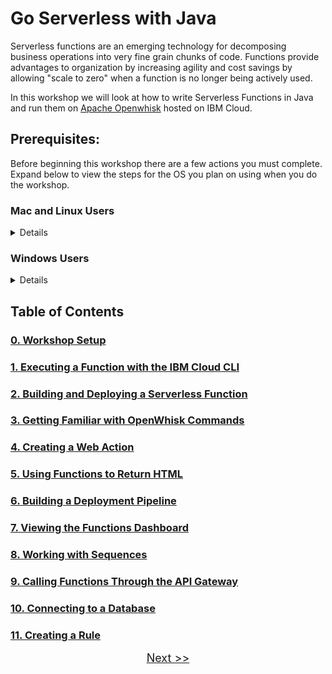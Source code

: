 # Go Serverless with Java

Serverless functions are an emerging technology for decomposing business operations into very fine grain chunks of code. Functions provide advantages to organization by increasing agility and cost savings by allowing "scale to zero" when a function is no longer being actively used.

In this workshop we will look at how to write Serverless Functions in Java and run them on [Apache Openwhisk](https://openwhisk.apache.org/) hosted on IBM Cloud.

## Prerequisites:

Before beginning this workshop there are a few actions you must complete. Expand below to view the steps for the OS you plan on using when you do the workshop.

<summary><h3>Mac and Linux Users</h3></summary>
<details>

1. [Java 8+](https://adoptopenjdk.net/)
2. [IBM Cloud CLI](https://github.com/IBM-Cloud/ibm-cloud-cli-release/releases/)
3. Install the IBM Cloud Functions Plugin by running this command in your terminal window:

	```
	ibmcloud plugin install cloud-functions
	```
4. <a href="https://ibm.biz/Bd2Uv6" target="_blank">Create an IBM Cloud Account</a>

</details>

<summary><h3>Windows Users</h3></summary>
<details>

1. [Java 8+](https://adoptopenjdk.net/)
2. [IBM Cloud CLI](https://github.com/IBM-Cloud/ibm-cloud-cli-release/releases/)
3. Install the IBM Cloud Functions Plugin by running this command in your terminal window:

	```
	ibmcloud plugin install cloud-functions
	```
4. <a href="https://ibm.biz/Bd2Uv6" target="_blank">Create an IBM Cloud Account</a>
5. [Install Cygwin](https://www.cygwin.com/)
	6. While installing include **curl**, **vim**, and **git** as options

<h3>Using the Command Line</h3>

It is HIGHLY encouraged to use Cygwin to complete this workshop. Cygwin translates to the same pathing as the commands shown in this guide (*nix pathing) and also has the command line tools this workshop will use.

<h3>Using the Maven Wrapper</h3>

In the guide when the maven warpper is used `./mvnw` substitute with `./mvnw.cmd`.

</details>

## Table of Contents

### [0. Workshop Setup](SETUP.md)

### [1. Executing a Function with the IBM Cloud CLI](STEP1.md)

### [2. Building and Deploying a Serverless Function](STEP2.md)

### [3. Getting Familiar with OpenWhisk Commands](STEP3.md)

### [4. Creating a Web Action](STEP4.md)

### [5. Using Functions to Return HTML](STEP5.md)

### [6. Building a Deployment Pipeline](STEP6.md)

### [7. Viewing the Functions Dashboard](STEP7.md)

### [8. Working with Sequences](STEP8.md)

### [9. Calling Functions Through the API Gateway](STEP9.md)

### [10. Connecting to a Database](STEP10.md)

### [11. Creating a Rule](STEP11.md)

<p  align="center">
	<font size="4">
 		<a href="SETUP.md">Next >></a></td>
 </font>
</p>


